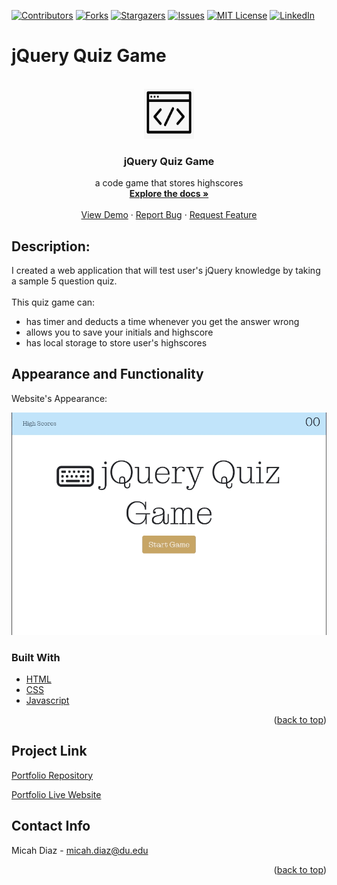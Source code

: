 [![Contributors][contributors-shield]][contributors-url]
[![Forks][forks-shield]][forks-url]
[![Stargazers][stars-shield]][stars-url]
[![Issues][issues-shield]][issues-url]
[![MIT License][license-shield]][license-url]
[![LinkedIn][linkedin-shield]][linkedin-url]

# jQuery Quiz Game
<!-- PROJECT LOGO -->
<br />
<div align="center">
  <a href="https://micsdz.github.io/jquery-quiz-game/">
    <img src="Assets/images/logo.png" alt="Logo" width="80" height="80">
  </a>

<h3 align="center">jQuery Quiz Game</h3>

  <p align="center">
    a code game that stores highscores
    <br />
    <a href="https://github.com/micsdz/jquery-quiz-game"><strong>Explore the docs »</strong></a>
    <br />
    <br />
    <a href="https://micsdz.github.io/jquery-quiz-game/">View Demo</a>
    ·
    <a href="https://github.com/micsdz/jquery-quiz-game/issues">Report Bug</a>
    ·
    <a href="https://github.com/micsdz/jquery-quiz-game/issues">Request Feature</a>
  </p>
</div>

## Description:
I created a web application that will test user's jQuery knowledge by taking a sample 5 question quiz. 
<br/>
<br/>
This quiz game can:
- has timer and deducts a time whenever you get the answer wrong
- allows you to save your initials and highscore
- has local storage to store user's highscores

## Appearance and Functionality

Website's Appearance:

![Appearance](Assets/gif/quiz.gif)

### Built With

* [HTML](https://en.wikipedia.org/wiki/HTML)
* [CSS](https://developer.mozilla.org/en-US/docs/Learn/CSS/First_steps/What_is_CSS)
* [Javascript](https://www.javascript.com)

<p align="right">(<a href="#top">back to top</a>)</p>

## Project Link
[Portfolio Repository](https://github.com/micsdz/jquery-quiz-game)

[Portfolio Live Website](https://micsdz.github.io/jquery-quiz-game/)

## Contact Info
Micah Diaz - micah.diaz@du.edu

<p align="right">(<a href="#top">back to top</a>)</p>

<!-- MARKDOWN LINKS & IMAGES -->
<!-- https://www.markdownguide.org/basic-syntax/#reference-style-links -->
[contributors-shield]: https://img.shields.io/github/contributors/micsdz/jquery-quiz-game.svg?style=for-the-badge
[contributors-url]: https://github.com/micsdz/jquery-quiz-game/graphs/contributors
[forks-shield]: https://img.shields.io/github/forks/micsdz/jquery-quiz-game.svg?style=for-the-badge
[forks-url]: https://github.com/micsdz/jquery-quiz-game/network/members
[stars-shield]: https://img.shields.io/github/stars/micsdz/jquery-quiz-game.svg?style=for-the-badge
[stars-url]: https://github.com/micsdz/jquery-quiz-game/stargazers
[issues-shield]: https://img.shields.io/github/issues/micsdz/jquery-quiz-game.svg?style=for-the-badge
[issues-url]: https://github.com/micsdz/jquery-quiz-game/issues
[license-shield]: https://img.shields.io/github/license/micsdz/jquery-quiz-game.svg?style=for-the-badge
[license-url]: https://github.com/micsdz/jquery-quiz-game/blob/master/LICENSE.txt
[linkedin-shield]: https://img.shields.io/badge/-LinkedIn-black.svg?style=for-the-badge&logo=linkedin&colorB=555
[linkedin-url]: https://www.linkedin.com/in/mdiaz06/
